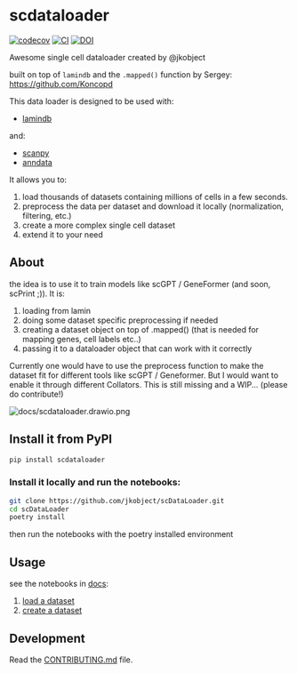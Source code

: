# scdataloader

[![codecov](https://codecov.io/gh/jkobject/scDataLoader/branch/main/graph/badge.svg?token=scDataLoader_token_here)](https://codecov.io/gh/jkobject/scDataLoader)
[![CI](https://github.com/jkobject/scDataLoader/actions/workflows/main.yml/badge.svg)](https://github.com/jkobject/scDataLoader/actions/workflows/main.yml)
[![DOI](https://zenodo.org/badge/731248665.svg)](https://zenodo.org/doi/10.5281/zenodo.10573143)


Awesome single cell dataloader created by @jkobject 

built on top of `lamindb` and the `.mapped()` function by Sergey: https://github.com/Koncopd 

This data loader is designed to be used with:

- [lamindb](https://lamin.ai/)

and:

- [scanpy](https://scanpy.readthedocs.io/en/stable/)
- [anndata](https://anndata.readthedocs.io/en/latest/)

It allows you to:

1. load thousands of datasets containing millions of cells in a few seconds.
2. preprocess the data per dataset and download it locally (normalization, filtering, etc.)
3. create a more complex single cell dataset
4. extend it to your need

## About

the idea is to use it to train models like scGPT / GeneFormer (and soon, scPrint ;)). It is: 

1. loading from lamin 
2. doing some dataset specific preprocessing if needed 
3. creating a dataset object on top of .mapped() (that is needed for mapping genes, cell labels etc..)
4. passing it to a dataloader object that can work with it correctly

Currently one would have to use the preprocess function to make the dataset fit for different tools like scGPT / Geneformer. But I would want to enable it through different Collators. This is still missing and a WIP... (please do contribute!)

![docs/scdataloader.drawio.png]()

## Install it from PyPI

```bash
pip install scdataloader
```

### Install it locally and run the notebooks:

```bash
git clone https://github.com/jkobject/scDataLoader.git
cd scDataLoader
poetry install
```
then run the notebooks with the poetry installed environment

## Usage

see the notebooks in [docs](https://jkobject.github.io/scDataLoader/):

1. [load a dataset](https://jkobject.github.io/scDataLoader/notebooks/01_load_dataset.html)
2. [create a dataset](https://jkobject.github.io/scDataLoader/notebooks/02_create_dataset.html)

## Development

Read the [CONTRIBUTING.md](CONTRIBUTING.md) file.
